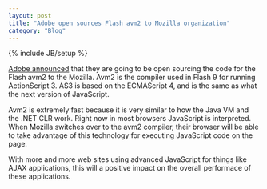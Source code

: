 ```yaml
---
layout: post
title: "Adobe open sources Flash avm2 to Mozilla organization"
category: "Blog"
---
```

{% include JB/setup %}

[Adobe announced](http://www.adobe.com/aboutadobe/pressroom/pressreleases/200611/110706Mozilla.html) that they are going to be open sourcing the code for the Flash avm2 to the Mozilla. Avm2 is the compiler used in Flash 9 for running ActionScript 3\. AS3 is based on the ECMAScript 4, and is the same as what the next version of JavaScript.

Avm2 is extremely fast because it is very similar to how the Java VM and the .NET CLR work. Right now in most browsers JavaScript is interpreted. When Mozilla switches over to the avm2 compiler, their browser will be able to take advantage of this technology for executing JavaScript code on the page.

With more and more web sites using advanced JavaScript for things like AJAX applications, this will a positive impact on the overall performace of these applications.